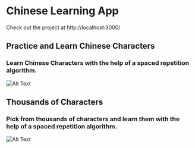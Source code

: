 # Chinese Learning App 
Check out the project at http://localhost:3000/
## Practice and Learn Chinese Characters
### Learn Chinese Characters with the help of a spaced repetition algorithm.
![Alt Text](public/landing1.gif)
## Thousands of Characters
### Pick from thousands of characters and learn them with the help of a spaced repetition algorithm.
![Alt Text](public/landing2.gif)